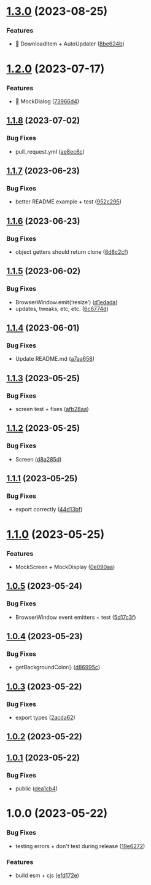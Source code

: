 # [1.3.0](https://github.com/spaceagetv/electron-mocks/compare/v1.2.0...v1.3.0) (2023-08-25)


### Features

* 🐣 DownloadItem + AutoUpdater ([8be624b](https://github.com/spaceagetv/electron-mocks/commit/8be624bc54c249da96219d13bfacb4a98dd468a0))

# [1.2.0](https://github.com/spaceagetv/electron-mocks/compare/v1.1.8...v1.2.0) (2023-07-17)


### Features

* 🚀 MockDialog ([73966d4](https://github.com/spaceagetv/electron-mocks/commit/73966d4509399fa073d582fe04d9bd64d5fa8359))

## [1.1.8](https://github.com/spaceagetv/electron-mocks/compare/v1.1.7...v1.1.8) (2023-07-02)


### Bug Fixes

* pull_request.yml ([ae8ec6c](https://github.com/spaceagetv/electron-mocks/commit/ae8ec6c2af4a4bd488575383b73dc49593f6d51b))

## [1.1.7](https://github.com/spaceagetv/electron-mocks/compare/v1.1.6...v1.1.7) (2023-06-23)


### Bug Fixes

* better README example + test ([952c295](https://github.com/spaceagetv/electron-mocks/commit/952c2951790c283a8679817f4711caeef7d85308))

## [1.1.6](https://github.com/spaceagetv/electron-mocks/compare/v1.1.5...v1.1.6) (2023-06-23)


### Bug Fixes

* object getters should return clone ([8d8c2cf](https://github.com/spaceagetv/electron-mocks/commit/8d8c2cf8ebd6ec933e5c0cf48b6fa78cbf919b91))

## [1.1.5](https://github.com/spaceagetv/electron-mocks/compare/v1.1.4...v1.1.5) (2023-06-02)


### Bug Fixes

* BrowserWindow.emit(‘resize’) ([d1edada](https://github.com/spaceagetv/electron-mocks/commit/d1edada2dcc5dabfe3e5c7574287f28f1441b113))
* updates, tweaks, etc, etc. ([6c6774d](https://github.com/spaceagetv/electron-mocks/commit/6c6774d71f3623e088b9db2d4fe638adc6207fd9))

## [1.1.4](https://github.com/spaceagetv/electron-mocks/compare/v1.1.3...v1.1.4) (2023-06-01)


### Bug Fixes

* Update README.md ([a7aa658](https://github.com/spaceagetv/electron-mocks/commit/a7aa6583c2436739cc6f342ee33406eeaad64573))

## [1.1.3](https://github.com/spaceagetv/electron-mocks/compare/v1.1.2...v1.1.3) (2023-05-25)


### Bug Fixes

* screen test + fixes ([afb28aa](https://github.com/spaceagetv/electron-mocks/commit/afb28aaf1c563efe995675cce2f2170e0ca9057a))

## [1.1.2](https://github.com/spaceagetv/electron-mocks/compare/v1.1.1...v1.1.2) (2023-05-25)


### Bug Fixes

* Screen ([d8a285d](https://github.com/spaceagetv/electron-mocks/commit/d8a285d81081247c44138c946d0f486e50d6525e))

## [1.1.1](https://github.com/spaceagetv/electron-mocks/compare/v1.1.0...v1.1.1) (2023-05-25)


### Bug Fixes

* export correctly ([44d13bf](https://github.com/spaceagetv/electron-mocks/commit/44d13bf2e09562661e2c5d91e9adc725367bec80))

# [1.1.0](https://github.com/spaceagetv/electron-mocks/compare/v1.0.5...v1.1.0) (2023-05-25)


### Features

* MockScreen + MockDisplay ([0e090aa](https://github.com/spaceagetv/electron-mocks/commit/0e090aaf9995a438fafedbb5288cd68ecf3db9f8))

## [1.0.5](https://github.com/spaceagetv/electron-mocks/compare/v1.0.4...v1.0.5) (2023-05-24)


### Bug Fixes

* BrowserWindow event emitters + test ([5d17c3f](https://github.com/spaceagetv/electron-mocks/commit/5d17c3f3c12d6dcffca85ee680ac29b2fdcb0690))

## [1.0.4](https://github.com/spaceagetv/electron-mocks/compare/v1.0.3...v1.0.4) (2023-05-23)


### Bug Fixes

* getBackgroundColor() ([d86995c](https://github.com/spaceagetv/electron-mocks/commit/d86995c9d723f6bad435720ed3758b344a5d9fac))

## [1.0.3](https://github.com/spaceagetv/electron-mocks/compare/v1.0.2...v1.0.3) (2023-05-22)


### Bug Fixes

* export types ([2acda62](https://github.com/spaceagetv/electron-mocks/commit/2acda62e5f7a97a320fe3acee8d73000346ce17a))

## [1.0.2](https://github.com/spaceagetv/electron-mocks/compare/v1.0.1...v1.0.2) (2023-05-22)

## [1.0.1](https://github.com/spaceagetv/electron-mocks/compare/v1.0.0...v1.0.1) (2023-05-22)


### Bug Fixes

* public ([dea1cb4](https://github.com/spaceagetv/electron-mocks/commit/dea1cb4030f4e1eb734abbad2b980d18df5ed733))

# 1.0.0 (2023-05-22)


### Bug Fixes

* testing errors + don't test during release ([19e6272](https://github.com/spaceagetv/electron-mocks/commit/19e6272035c0d4e7beb66333bed5e4c6a7d9ccf9))


### Features

* build esm + cjs ([efd172e](https://github.com/spaceagetv/electron-mocks/commit/efd172efe87fa84e9763e08e5fb8677bf192dc18))

